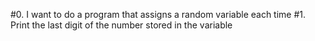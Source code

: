 #0. I want to do a program that assigns a random variable each time
#1. Print the last digit of the number stored in the variable
